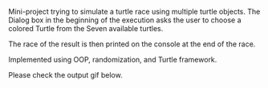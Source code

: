 Mini-project trying to simulate a turtle race using multiple turtle objects. The Dialog box in the beginning of the execution asks the user to choose a colored Turtle from the Seven available turtles.

The race of the result is then printed on the console at the end of the race.

Implemented using OOP, randomization, and Turtle framework.

Please check the output gif below.